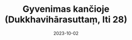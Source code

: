 ---
layout: page
title: 'Gyvenimas kančioje (Dukkhavihārasuttaṃ, Iti 28)'
category: bylota
index: 
sortIndex: 28
suttacentral: iti28
date: 2023-10-02
tags:
---
